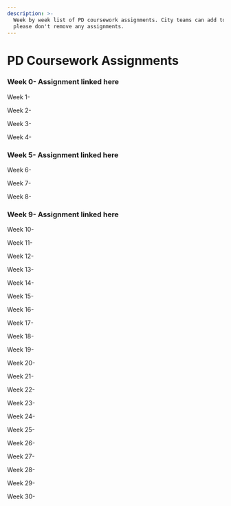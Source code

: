 ```yaml
---
description: >-
  Week by week list of PD coursework assignments. City teams can add to this but
  please don't remove any assignments.
---
```


# PD Coursework Assignments

### Week 0- Assignment linked here 

Week 1- 

Week 2-

Week 3-

Week 4-

### Week 5- Assignment linked here

Week 6- 

Week 7-

Week 8-

### Week 9- Assignment linked here

Week 10-

Week 11-

Week 12-

Week 13-

Week 14-

Week 15-

Week 16-

Week 17- 

Week 18-

Week 19-

Week 20-

Week 21- 

Week 22- 

Week 23- 

Week 24- 

Week 25- 

Week 26-

Week 27- 

Week 28-

Week 29- 

Week 30-








